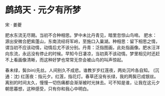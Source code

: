 <link href="../../css/style.css" rel="stylesheet" type="text/css" />

# 鹧鸪天 · 元夕有所梦

<span class="r">宋 · 姜夔

<div class="p">

肥水东流无尽期。当初不合种相思。梦中未比丹青见，暗里忽惊山鸟啼。
<span class="comment">肥水：源出安微合肥紫蓬山，东南流经将军岭，至施口入巢湖。种相思：留下相思之情，谓当初不应该动情，动情后尤不该分别。丹青：泛指图画，此处指画像。肥水汪洋向东流，永远没有停止的时候。早知今日凄凉，当初真不该动情。梦里相见时还赶不上看画像清晰，而这种好梦也常常无奈会被山鸟的叫声惊起。

春未绿，鬓(bìn)先丝。人间别久不成悲。谁教岁岁红莲夜，两处沉吟各自知。
<span class="comment">(沉 通：沈) 红莲夜：指元夕。红莲，指花灯。春草还没有长绿，我的两鬓已成银丝。离别的时间太久，慢慢一切伤痛都会渐渐被时光抹去。可不知是谁，让我在这元夕朝思暮想，这种感受，只有你和我心中明白。
